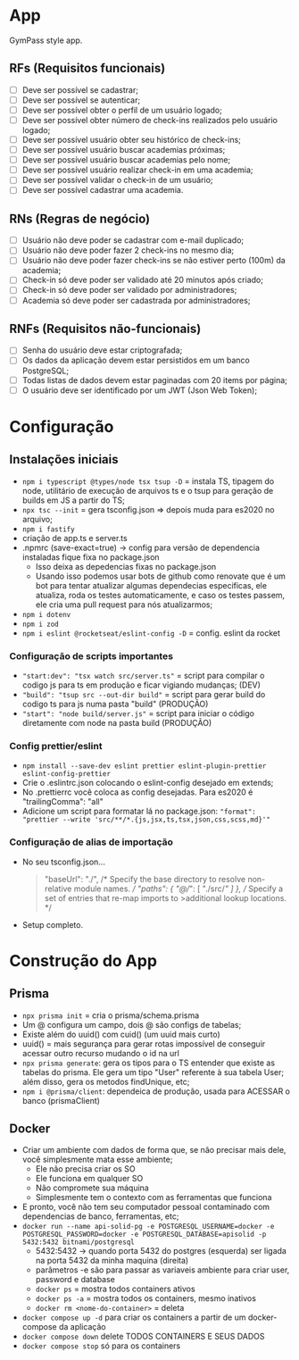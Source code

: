 # App

GymPass style app.

## RFs (Requisitos funcionais)

- [ ] Deve ser possível se cadastrar;
- [ ] Deve ser possível se autenticar;
- [ ] Deve ser possível obter o perfil de um usuário logado;
- [ ] Deve ser possível obter número de check-ins realizados pelo usuário logado;
- [ ] Deve ser possível usuário obter seu histórico de check-ins;
- [ ] Deve ser possível usuário buscar academias próximas;
- [ ] Deve ser possível usuário buscar academias pelo nome;
- [ ] Deve ser possível usuário realizar check-in em uma academia;
- [ ] Deve ser possível validar o check-in de um usuário;
- [ ] Deve ser possível cadastrar uma academia.

## RNs (Regras de negócio)

- [ ] Usuário não deve poder se cadastrar com e-mail duplicado;
- [ ] Usuário não deve poder fazer 2 check-ins no mesmo dia;
- [ ] Usuário não deve poder fazer check-ins se não estiver perto (100m) da academia;
- [ ] Check-in só deve poder ser validado até 20 minutos após criado;
- [ ] Check-in só deve poder ser validado por administradores;
- [ ] Academia só deve poder ser cadastrada por administradores;

## RNFs (Requisitos não-funcionais)

- [ ] Senha do usuário deve estar criptografada;
- [ ] Os dados da aplicação devem estar persistidos em um banco PostgreSQL;
- [ ] Todas listas de dados devem estar paginadas com 20 items por página; 
- [ ] O usuário deve ser identificado por um JWT (Json Web Token);
  
# Configuração 

## Instalações iniciais

- `npm i typescript @types/node tsx tsup -D` = instala TS, tipagem do node, utilitário de execução de arquivos ts e o tsup para geração de builds em JS a partir do TS;
- `npx tsc --init` = gera tsconfig.json => depois muda para es2020 no arquivo;
- `npm i fastify`
- criação de app.ts e server.ts
- .npmrc (save-exact=true) -> config para versão de dependencia instaladas fique fixa no package.json
  - Isso deixa as depedencias fixas no package.json
  - Usando isso podemos usar bots de github como renovate que é um bot para tentar atualizar algumas dependecias especificas, ele atualiza, roda os testes automaticamente, e caso os testes passem, ele cria uma pull request para nós atualizarmos;
- `npm i dotenv`
- `npm i zod`
- `npm i eslint @rocketseat/eslint-config -D` = config. eslint da rocket

### Configuração de scripts importantes

- `"start:dev": "tsx watch src/server.ts"` = script para compilar o codigo js para ts em produção e ficar vigiando mudanças; (DEV)
- `"build": "tsup src --out-dir build"` = script para gerar build do codigo ts para js numa pasta "build" (PRODUÇÃO)
- `"start": "node build/server.js"` = script para iniciar o código diretamente com node na pasta build (PRODUÇÃO)

### Config prettier/eslint

- `npm install --save-dev eslint prettier eslint-plugin-prettier eslint-config-prettier` 
- Crie o .eslintrc.json colocando o eslint-config desejado em extends;
- No .prettierrc você coloca as config desejadas. Para es2020 é   "trailingComma": "all"
- Adicione um script para formatar lá no package.json: `"format": "prettier --write 'src/**/*.{js,jsx,ts,tsx,json,css,scss,md}'"`

### Configuração de alias de importação

- No seu tsconfig.json...

  > "baseUrl": "./", /* Specify the base directory to resolve non-relative module names. */
  >    "paths": {
  >      "@/*": [
  >        "./src/*"
  >      ]
  >    }, /* Specify a set of entries that re-map imports to >additional lookup locations. */

- Setup completo.

# Construção do App

## Prisma

- `npx prisma init`  = cria o prisma/schema.prisma
- Um @ configura um campo, dois @ são configs de tabelas;
- Existe além do uuid() com cuid() (um uuid mais curto)
- uuid() = mais segurança para gerar rotas impossível de conseguir acessar outro recurso mudando o id na url
- `npx prisma generate`: gera os tipos para o TS entender que existe as tabelas do prisma. Ele gera um tipo "User" referente à sua tabela User; além disso, gera os metodos findUnique, etc;
- `npm i @prisma/client`: dependeica de produção, usada para ACESSAR o banco (prismaClient)

## Docker

- Criar um ambiente com dados de forma que, se não precisar mais dele, você simplesmente mata esse ambiente;
  - Ele não precisa criar os SO
  - Ele funciona em qualquer SO
  - Não compromete sua máquina
  - Simplesmente tem o contexto com as ferramentas que funciona
- E pronto, você não tem seu computador pessoal contaminado com dependencias de banco, ferramentas, etc;
- `docker run --name api-solid-pg -e POSTGRESQL_USERNAME=docker -e POSTGRESQL_PASSWORD=docker -e POSTGRESQL_DATABASE=apisolid -p 5432:5432 bitnami/postgresql`
  - 5432:5432 -> quando porta 5432 do postgres (esquerda) ser ligada na porta 5432 da minha maquina (direita)
  - parâmetros -e são para passar as variaveis ambiente para criar user, password e database
  - `docker ps` = mostra todos containers ativos
  - `docker ps -a` = mostra todos os containers, mesmo inativos 
  - `docker rm <nome-do-container>` = deleta 
- `docker compose up -d` para criar os containers a partir de um docker-compose da aplicação
- `docker compose down` delete TODOS CONTAINERS E SEUS DADOS
- `docker compose stop` só para os containers